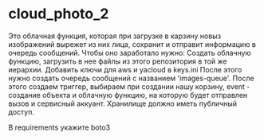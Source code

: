 # cloud_photo_2

Это облачная функция, которая при загрузке в карзину новыз изображений вырежет из них лица, сохранит и отправит информацию в очередь сообщений.
Чтобы оно заработало нужно:
Создать облачную функцию, загрузить в нее файлы из этого репозитория в той же иерархии. Добавить ключи для aws и yacloud в keys.ini
После этого нужно создать очередь сообщений с названием 'images-queue'. После этого создаем триггер, выбираем при создании нашу корзину, event - создание объекта и облачную функцию, на которую будет отправлен вызов и сервисный аккуант. Хранилище должно иметь публичный доступ.
  
В requirements укажите boto3
